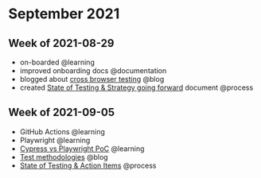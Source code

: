 # September 2021

## Week of 2021-08-29

- on-boarded @learning
- improved onboarding docs @documentation
- blogged about [cross browser testing](https://dev.to/muratkeremozcan/opinions-on-cross-browser-testing-in-modern-web-dev-35h5) @blog
- created [State of Testing & Strategy going forward](https://helloextend.atlassian.net/wiki/spaces/ENG/pages/1253736587/State+of+Testing+Strategy+going+forward+September+2021) document @process

## Week of 2021-09-05

- GitHub Actions @learning
- Playwright @learning
- [Cypress vs Playwright PoC](https://github.com/muratkeremozcan/playwright-vs-cypress) @learning
- [Test methodologies](https://dev.to/muratkeremozcan/mostly-incomplete-list-of-test-methodologies-52no) @blog
- [State of Testing & Action Items](https://helloextend.atlassian.net/wiki/spaces/ENG/pages/1253736587?atlOrigin=eyJpIjoiYWJlZGJiNzM2Y2FlNDBhMDg4ZDcwOTVkODVmYzgxYTUiLCJwIjoiY29uZmx1ZW5jZS1jaGF0cy1pbnQifQ) @process
  